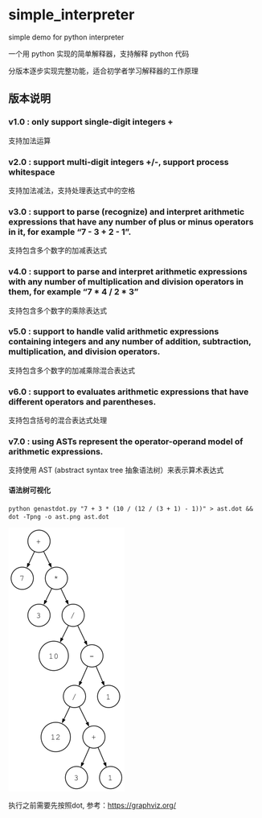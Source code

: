 # simple_interpreter
simple demo for python interpreter 

一个用 python 实现的简单解释器，支持解释 python 代码

分版本逐步实现完整功能，适合初学者学习解释器的工作原理

## 版本说明
### v1.0 : only support single-digit integers +
支持加法运算
### v2.0 : support multi-digit integers +/-, support process whitespace
支持加法减法，支持处理表达式中的空格
### v3.0 : support to parse (recognize) and interpret arithmetic expressions that have any number of plus or minus operators in it, for example “7 - 3 + 2 - 1”.
支持包含多个数字的加减表达式
### v4.0 : support to parse and interpret arithmetic expressions with any number of multiplication and division operators in them, for example “7 * 4 / 2 * 3”
支持包含多个数字的乘除表达式
### v5.0 : support to handle valid arithmetic expressions containing integers and any number of addition, subtraction, multiplication, and division operators.
支持包含多个数字的加减乘除混合表达式
### v6.0 : support to evaluates arithmetic expressions that have different operators and parentheses.
支持包含括号的混合表达式处理
### v7.0 : using ASTs represent the operator-operand model of arithmetic expressions.
支持使用 AST (abstract syntax tree 抽象语法树）来表示算术表达式
#### 语法树可视化
```shell
python genastdot.py "7 + 3 * (10 / (12 / (3 + 1) - 1))" > ast.dot && dot -Tpng -o ast.png ast.dot
```
![ast.png](ast.png)

执行之前需要先按照dot, 参考：https://graphviz.org/ 